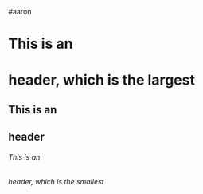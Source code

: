 #aaron
# This is an <h1> header, which is the largest
## This is an <h2> header
###### This is an <h6> header, which is the smallest
